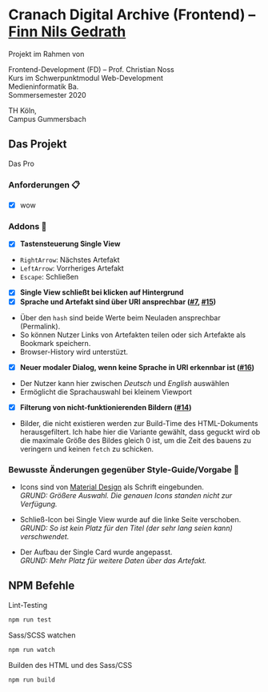 # Cranach Digital Archive (Frontend) – [Finn Nils Gedrath](https://github.com/finnge)

Projekt im Rahmen von

Frontend-Development (FD) – Prof. Christian Noss \
Kurs im Schwerpunktmodul Web-Development \
Medieninformatik Ba. \
Sommersemester 2020

TH Köln, \
Campus Gummersbach


## Das Projekt

Das Pro

### Anforderungen 📋

- [x] wow 

### Addons 🤩

- [x] **Tastensteuerung Single View**
- `RightArrow`: Nächstes Artefakt
- `LeftArrow`: Vorrheriges Artefakt
- `Escape`: Schließen
- [x] **Single View schließt bei klicken auf Hintergrund**
- [x] **Sprache und Artefakt sind über URI ansprechbar ([#7](https://github.com/mi-classroom/miniprojekt-finnge/pull/7), [#15](https://github.com/mi-classroom/miniprojekt-finnge/pull/15))**
- Über den `hash` sind beide Werte beim Neuladen ansprechbar (Permalink).
- So können Nutzer Links von Artefakten teilen oder sich Artefakte als Bookmark speichern.
- Browser-History wird unterstüzt.
- [x] **Neuer modaler Dialog, wenn keine Sprache in URI erkennbar ist ([#16](https://github.com/mi-classroom/miniprojekt-finnge/pull/16))**
- Der Nutzer kann hier zwischen *Deutsch* und *English* auswählen
- Ermöglicht die Sprachauswahl bei kleinem Viewport
- [x] **Filterung von nicht-funktionierenden Bildern ([#14](https://github.com/mi-classroom/miniprojekt-finnge/pull/14))**
- Bilder, die nicht existieren werden zur Build-Time des HTML-Dokuments herausgefiltert. Ich habe hier die Variante gewählt, dass geguckt wird ob die maximale Größe des Bildes gleich 0 ist, um die Zeit des bauens zu veringern und keinen `fetch` zu schicken.

### Bewusste Änderungen gegenüber Style-Guide/Vorgabe 🎨
- Icons sind von [Material Design](https://material.io/resources/icons/) als Schrift eingebunden. \
*GRUND: Größere Auswahl. Die genauen Icons standen nicht zur Verfügung.*

- Schließ-Icon bei Single View wurde auf die linke Seite verschoben. \
*GRUND: So ist kein Platz für den Titel (der sehr lang seien kann) verschwendet.*

- Der Aufbau der Single Card wurde angepasst. \
*GRUND: Mehr Platz für weitere Daten über das Artefakt.*

## NPM Befehle

Lint-Testing

```bash
npm run test
```

Sass/SCSS watchen

```bash
npm run watch
```

Builden des HTML und des Sass/CSS

```bash
npm run build
```